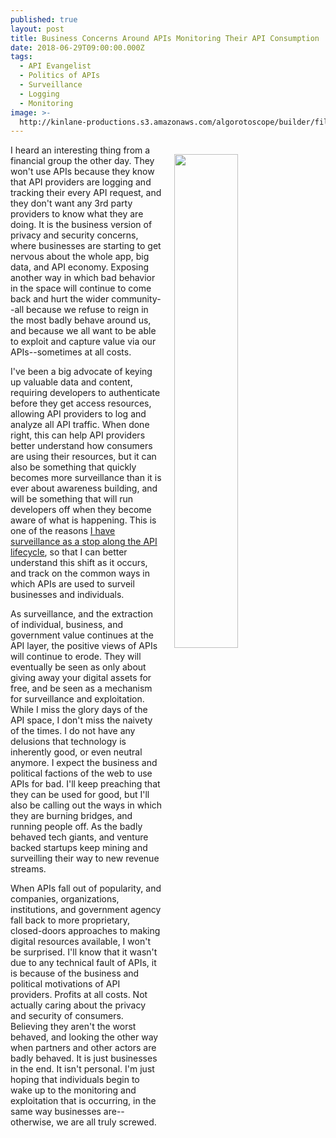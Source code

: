 ```yaml
---
published: true
layout: post
title: Business Concerns Around APIs Monitoring Their API Consumption
date: 2018-06-29T09:00:00.000Z
tags:
  - API Evangelist
  - Politics of APIs
  - Surveillance
  - Logging
  - Monitoring
image: >-
  http://kinlane-productions.s3.amazonaws.com/algorotoscope/builder/filtered/114_185_800_500_0_max_0_-5_-1.jpg
---
```

<p><img src="{{ page.image }}" width="45%" align="right" style="padding: 15px;" /></p>I heard an interesting thing from a financial group the other day. They won't use APIs because they know that API providers are logging and tracking their every API request, and they don't want any 3rd party providers to know what they are doing. It is the business version of privacy and security concerns, where businesses are starting to get nervous about the whole app, big data, and API economy. Exposing another way in which bad behavior in the space will continue to come back and hurt the wider community--all because we refuse to reign in the most badly behave around us, and because we all want to be able to exploit and capture value via our APIs--sometimes at all costs.

I've been a big advocate of keying up valuable data and content, requiring developers to authenticate before they get access resources, allowing API providers to log and analyze all API traffic. When done right, this can help API providers better understand how consumers are using their resources, but it can also be something that quickly becomes more surveillance than it is ever about awareness building, and will be something that will run developers off when they become aware of what is happening. This is one of the reasons [I have surveillance as a stop along the API lifecycle](http://surveillance.apievangelist.com/), so that I can better understand this shift as it occurs, and track on the common ways in which APIs are used to surveil businesses and individuals.

As surveillance, and the extraction of individual, business, and government value continues at the API layer, the positive views of APIs will continue to erode. They will eventually be seen as only about giving away your digital assets for free, and be seen as a mechanism for surveillance and exploitation. While I miss the glory days of the API space, I don't miss the naivety of the times. I do not have any delusions that technology is inherently good, or even neutral anymore. I expect the business and political factions of the web to use APIs for bad. I'll keep preaching that they can be used for good, but I'll also be calling out the ways in which they are burning bridges, and running people off. As the badly behaved tech giants, and venture backed startups keep mining and surveilling their way to new revenue streams.

When APIs fall out of popularity, and companies, organizations, institutions, and government agency fall back to more proprietary, closed-doors approaches to making digital resources available, I won't be surprised. I'll know that it wasn't due to any technical fault of APIs, it is because of the business and political motivations of API providers. Profits at all costs.  Not actually caring about the privacy and security of consumers. Believing they aren't the worst behaved, and looking the other way when partners and other actors are badly behaved. It is just businesses in the end. It isn't personal. I'm just hoping that individuals begin to wake up to the monitoring and exploitation that is occurring, in the same way businesses are--otherwise, we are all truly screwed.
